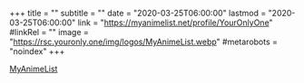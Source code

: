 +++
title = ""
subtitle = ""
date = "2020-03-25T06:00:00"
lastmod = "2020-03-25T06:00:00"
link = "https://myanimelist.net/profile/YourOnlyOne"
#linkRel = ""
image = "https://rsc.youronly.one/img/logos/MyAnimeList.webp"
#metarobots = "noindex"
+++

[MyAnimeList](https://myanimelist.net/profile/YourOnlyOne "MyAnimeList")
